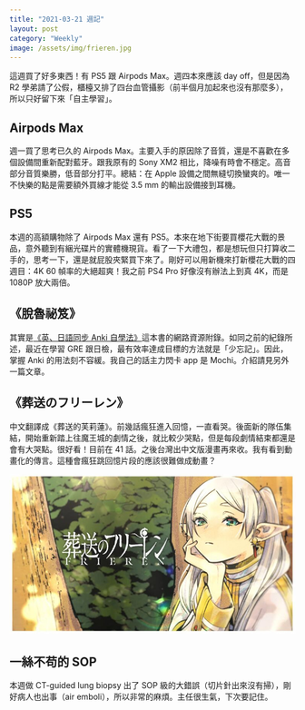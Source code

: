 ```yaml
---
title: "2021-03-21 週記"
layout: post
category: "Weekly"
image: /assets/img/frieren.jpg
---
```


這週買了好多東西！有 PS5 跟 Airpods Max。週四本來應該 day off，但是因為 R2 學弟請了公假，櫃檯又排了四台血管攝影（前半個月加起來也沒有那麼多），所以只好留下來「自主學習」。

## Airpods Max

週一買了思考已久的 Airpods Max。主要入手的原因除了音質，還是不喜歡在多個設備間重新配對藍牙。跟我原有的 Sony XM2 相比，降噪有時會不穩定。高音部分音質樂勝，低音部分打平。總結：在 Apple 設備之間無縫切換蠻爽的。唯一不快樂的點是需要額外買線才能從 3.5 mm 的輸出設備接到耳機。

## PS5

本週的高額購物除了 Airpods Max 還有 PS5。本來在地下街要買櫻花大戰的景品，意外聽到有綑光碟片的實體機現貨。看了一下大禮包，都是想玩但只打算收二手的，思考一下，還是就屁股夾緊買下來了。剛好可以用新機來打新櫻花大戰的四週目：4K 60 幀率的大絕超爽！我之前 PS4 Pro 好像沒有辦法上到真 4K，而是 1080P 放大兩倍。

## 《脫魯祕笈》

其實是[《英、日語同步 Anki 自學法》](http://www.books.com.tw/products/0010740471)這本書的網路資源附錄。如同之前的紀錄所述，最近在學習 GRE 跟日檢，最有效率達成目標的方法就是「少忘記」。因此，掌握 Anki 的用法刻不容緩。我自己的話主力閃卡 app 是 Mochi。介紹請見另外一篇文章。

## 《葬送のフリーレン》

中文翻譯成《葬送的芙莉蓮》。前幾話瘋狂進入回憶，一直看哭。後面新的隊伍集結，開始重新踏上往魔王城的劇情之後，就比較少哭點，但是每段劇情結束都還是會有大哭點。很好看！目前在 41 話。之後台灣出中文版漫畫再來收。我有看到動畫化的傳言。這種會瘋狂跳回憶片段的應該很難做成動畫？

![女主角フリーレン](/assets/img/frieren.jpg)

## 一絲不苟的 SOP

本週做 CT-guided lung biopsy 出了 SOP 級的大錯誤（切片針出來沒有掃），剛好病人也出事（air emboli），所以非常的麻煩。主任很生氣，下次要記住。

